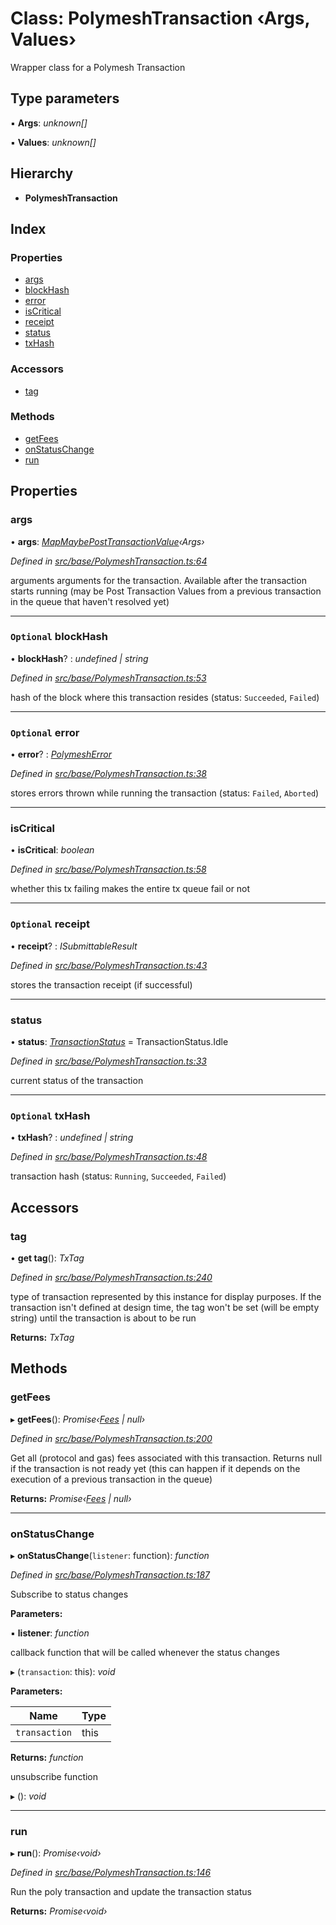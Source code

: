 # Class: PolymeshTransaction ‹**Args, Values**›

Wrapper class for a Polymesh Transaction

## Type parameters

▪ **Args**: *unknown[]*

▪ **Values**: *unknown[]*

## Hierarchy

* **PolymeshTransaction**

## Index

### Properties

* [args](base.polymeshtransaction.md#args)
* [blockHash](base.polymeshtransaction.md#optional-blockhash)
* [error](base.polymeshtransaction.md#optional-error)
* [isCritical](base.polymeshtransaction.md#iscritical)
* [receipt](base.polymeshtransaction.md#optional-receipt)
* [status](base.polymeshtransaction.md#status)
* [txHash](base.polymeshtransaction.md#optional-txhash)

### Accessors

* [tag](base.polymeshtransaction.md#tag)

### Methods

* [getFees](base.polymeshtransaction.md#getfees)
* [onStatusChange](base.polymeshtransaction.md#onstatuschange)
* [run](base.polymeshtransaction.md#run)

## Properties

###  args

• **args**: *[MapMaybePostTransactionValue](../modules/types.md#mapmaybeposttransactionvalue)‹Args›*

*Defined in [src/base/PolymeshTransaction.ts:64](https://github.com/PolymathNetwork/polymesh-sdk/blob/6d34df1/src/base/PolymeshTransaction.ts#L64)*

arguments arguments for the transaction. Available after the transaction starts running
(may be Post Transaction Values from a previous transaction in the queue that haven't resolved yet)

___

### `Optional` blockHash

• **blockHash**? : *undefined | string*

*Defined in [src/base/PolymeshTransaction.ts:53](https://github.com/PolymathNetwork/polymesh-sdk/blob/6d34df1/src/base/PolymeshTransaction.ts#L53)*

hash of the block where this transaction resides (status: `Succeeded`, `Failed`)

___

### `Optional` error

• **error**? : *[PolymeshError](../modules/base.md#polymesherror)*

*Defined in [src/base/PolymeshTransaction.ts:38](https://github.com/PolymathNetwork/polymesh-sdk/blob/6d34df1/src/base/PolymeshTransaction.ts#L38)*

stores errors thrown while running the transaction (status: `Failed`, `Aborted`)

___

###  isCritical

• **isCritical**: *boolean*

*Defined in [src/base/PolymeshTransaction.ts:58](https://github.com/PolymathNetwork/polymesh-sdk/blob/6d34df1/src/base/PolymeshTransaction.ts#L58)*

whether this tx failing makes the entire tx queue fail or not

___

### `Optional` receipt

• **receipt**? : *ISubmittableResult*

*Defined in [src/base/PolymeshTransaction.ts:43](https://github.com/PolymathNetwork/polymesh-sdk/blob/6d34df1/src/base/PolymeshTransaction.ts#L43)*

stores the transaction receipt (if successful)

___

###  status

• **status**: *[TransactionStatus](../enums/types.transactionstatus.md)* = TransactionStatus.Idle

*Defined in [src/base/PolymeshTransaction.ts:33](https://github.com/PolymathNetwork/polymesh-sdk/blob/6d34df1/src/base/PolymeshTransaction.ts#L33)*

current status of the transaction

___

### `Optional` txHash

• **txHash**? : *undefined | string*

*Defined in [src/base/PolymeshTransaction.ts:48](https://github.com/PolymathNetwork/polymesh-sdk/blob/6d34df1/src/base/PolymeshTransaction.ts#L48)*

transaction hash (status: `Running`, `Succeeded`, `Failed`)

## Accessors

###  tag

• **get tag**(): *TxTag*

*Defined in [src/base/PolymeshTransaction.ts:240](https://github.com/PolymathNetwork/polymesh-sdk/blob/6d34df1/src/base/PolymeshTransaction.ts#L240)*

type of transaction represented by this instance for display purposes.
If the transaction isn't defined at design time, the tag won't be set (will be empty string) until the transaction is about to be run

**Returns:** *TxTag*

## Methods

###  getFees

▸ **getFees**(): *Promise‹[Fees](../interfaces/types.fees.md) | null›*

*Defined in [src/base/PolymeshTransaction.ts:200](https://github.com/PolymathNetwork/polymesh-sdk/blob/6d34df1/src/base/PolymeshTransaction.ts#L200)*

Get all (protocol and gas) fees associated with this transaction. Returns null
if the transaction is not ready yet (this can happen if it depends on the execution of a
previous transaction in the queue)

**Returns:** *Promise‹[Fees](../interfaces/types.fees.md) | null›*

___

###  onStatusChange

▸ **onStatusChange**(`listener`: function): *function*

*Defined in [src/base/PolymeshTransaction.ts:187](https://github.com/PolymathNetwork/polymesh-sdk/blob/6d34df1/src/base/PolymeshTransaction.ts#L187)*

Subscribe to status changes

**Parameters:**

▪ **listener**: *function*

callback function that will be called whenever the status changes

▸ (`transaction`: this): *void*

**Parameters:**

Name | Type |
------ | ------ |
`transaction` | this |

**Returns:** *function*

unsubscribe function

▸ (): *void*

___

###  run

▸ **run**(): *Promise‹void›*

*Defined in [src/base/PolymeshTransaction.ts:146](https://github.com/PolymathNetwork/polymesh-sdk/blob/6d34df1/src/base/PolymeshTransaction.ts#L146)*

Run the poly transaction and update the transaction status

**Returns:** *Promise‹void›*
